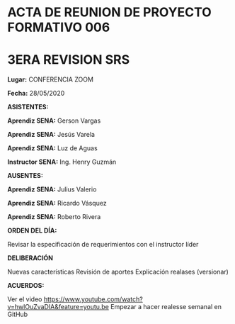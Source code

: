 # **ACTA DE REUNION DE PROYECTO FORMATIVO 006** #

# **3ERA REVISION SRS** #

**Lugar:** CONFERENCIA ZOOM

**Fecha:** 28/05/2020

**ASISTENTES:**

**Aprendiz SENA:**  Gerson Vargas

**Aprendiz SENA:**  Jesús Varela

**Aprendiz SENA:**  Luz de Aguas

**Instructor SENA:** Ing. Henry Guzmán 

**AUSENTES:** 

**Aprendiz SENA:**  Julius Valerio 

**Aprendiz SENA:**  Ricardo Vásquez

**Aprendiz SENA:**  Roberto Rivera

**ORDEN DEL DÍA:**

Revisar la especificación de requerimientos con el instructor líder

**DELIBERACIÓN**

Nuevas características
Revisión de aportes
Explicación realases (versionar)

**ACUERDOS:**

Ver el video https://www.youtube.com/watch?v=hwlOuZvaDIA&feature=youtu.be
Empezar a hacer realesse semanal en GitHub
